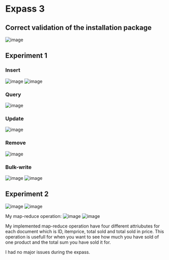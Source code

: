 # Expass 3
## Correct validation of the installation package
![image](https://github.com/587851/dat250assignment1/assets/69521897/18cdf293-410b-4140-b662-1bf75aeb7f05)


## Experiment 1

### Insert
  ![image](https://github.com/587851/dat250assignment1/assets/69521897/6524c286-9280-414f-8187-7b190767b7a0)
![image](https://github.com/587851/dat250assignment1/assets/69521897/f64d0d9f-6e23-4973-8997-9b78914c5c43)

### Query
![image](https://github.com/587851/dat250assignment1/assets/69521897/ff19519b-8a48-45a1-a900-f321d84c2b07)


### Update
![image](https://github.com/587851/dat250assignment1/assets/69521897/76167b8c-6de2-4573-aef2-6591581392b7)


### Remove
![image](https://github.com/587851/dat250assignment1/assets/69521897/003ee179-d918-49d3-8390-859b083dc1d8)


### Bulk-write
![image](https://github.com/587851/dat250assignment1/assets/69521897/61435d92-9093-4b32-80e2-296e861dd2bf)
![image](https://github.com/587851/dat250assignment1/assets/69521897/bb8ad9a3-2cc6-4007-a16d-b864b8d3fa17)


## Experiment 2
![image](https://github.com/587851/dat250assignment1/assets/69521897/24bf5d14-b06e-4376-b095-882ea1bba343)
![image](https://github.com/587851/dat250assignment1/assets/69521897/b4ae0c9f-1f75-4a8b-96ce-b34a7186e96a)

My map-reduce operation:
![image](https://github.com/587851/dat250assignment1/assets/69521897/2fe0591c-a759-4bf5-8dec-eb90bdc8be77)
![image](https://github.com/587851/dat250assignment1/assets/69521897/a569b245-609d-4029-8760-f2e2f058bcc3)

My implemented map-reduce operation have four different attriubutes for each document which is ID, itemprice, total sold and total sold in price. This operation is usefull for when you want to see how much you have sold of one product and the total sum you have sold it for. 

I had no major issues during the expass.





